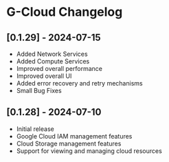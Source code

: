 # G-Cloud  Changelog

## [0.1.29] - 2024-07-15
- Added Network Services
- Added Compute Services
- Improved overall performance
- Improved overall UI
- Added error recovery and retry mechanisms
- Small Bug Fixes

## [0.1.28] - 2024-07-10
- Initial release
- Google Cloud IAM management features
- Cloud Storage management features
- Support for viewing and managing cloud resources
